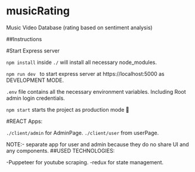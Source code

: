 # musicRating
Music Video Database (rating based on sentiment analysis)

##Instructions

#Start Express server

`npm install` inside `./` will install all necessary node_modules.

`npm run dev ` to start express server at https://localhost:5000 as DEVELOPMENT MODE.

`.env` file contains all the necessary environment variables. Including Root admin login credentials.


`npm start` starts the project as production mode :tada: 

#REACT Apps:

`./client/admin` for AdminPage.
`./client/user` from userPage.
 
NOTE:- separate app for user and admin because they do no share UI and any components.
##USED TECHNOLOGIES:

-Puppeteer for youtube scraping.
-redux for state management.


